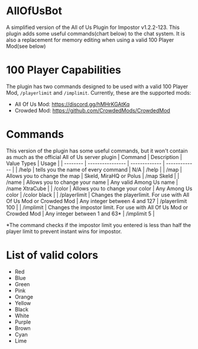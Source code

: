 # AllOfUsBot
A simplified version of the All of Us Plugin for Impostor v1.2.2-123. This plugin adds some useful commands(chart below) to the chat system. It is also a replacement for memory editing when using a valid 100 Player Mod(see below)

# 100 Player Capabilities
The plugin has two commands designed to be used with a valid 100 Player Mod, `/playerlimit` and `/implimit`.
Currently, these are the supported mods:
- All Of Us Mod: https://discord.gg/hMHrKGAtKq
- Crowded Mod: https://github.com/CrowdedMods/CrowdedMod

# Commands
This version of the plugin has some useful commands, but it won't contain as much as the official All of Us server plugin
| Command  | Description | Value Types | Usage |
| -------- | ---------------- | ------------- | ------------- |
| /help  | tells you the name of every command  | N/A  |  /help |
| /map  | Allows you to change the map  | Skeld, MiraHQ or Polus  |  /map Skeld |
| /name  | Allows you to change your name  | Any valid Among Us name  |  /name XtraCube |
| /color  | Allows you to change your color  | Any Among Us color  |  /color black |
| /playerlimit  | Changes the playerlimit. For use with All Of Us Mod or Crowded Mod  | Any integer between 4 and 127  |  /playerlimit 100 |
| /implimit  | Changes the impostor limit. For use with All Of Us Mod or Crowded Mod  | Any integer between 1 and 63*  |  /implimit 5 |

\*The command checks if the impostor limit you entered is less than half the player limit to prevent instant wins for impostor. </font>

# List of valid colors
- Red
- Blue
- Green
- Pink
- Orange
- Yellow
- Black
- White
- Purple
- Brown
- Cyan
- Lime
